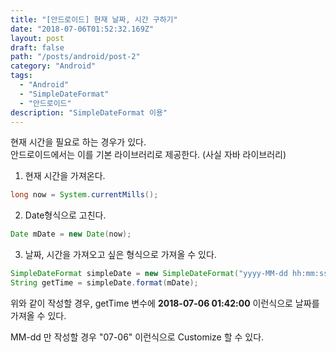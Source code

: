 ```yaml
---
title: "[안드로이드] 현재 날짜, 시간 구하기"
date: "2018-07-06T01:52:32.169Z"
layout: post
draft: false
path: "/posts/android/post-2"
category: "Android"
tags:
  - "Android"
  - "SimpleDateFormat"
  - "안드로이드"
description: "SimpleDateFormat 이용"
---
```


현재 시간을 필요로 하는 경우가 있다.  
안드로이드에서는 이를 기본 라이브러리로 제공한다. (사실 자바 라이브러리)

1. 현재 시간을 가져온다.
  ```Java
  long now = System.currentMills();
  ```
2. Date형식으로 고친다.
  ```Java
  Date mDate = new Date(now);
  ```

3. 날짜, 시간을 가져오고 싶은 형식으로 가져올 수 있다.
  ```Java
  SimpleDateFormat simpleDate = new SimpleDateFormat("yyyy-MM-dd hh:mm:ss");
  String getTime = simpleDate.format(mDate);
  ```

위와 같이 작성할 경우, getTime 변수에 **2018-07-06 01:42:00** 이런식으로 날짜를 가져올 수 있다.

MM-dd 만 작성할 경우 "07-06" 이런식으로 Customize 할 수 있다.
